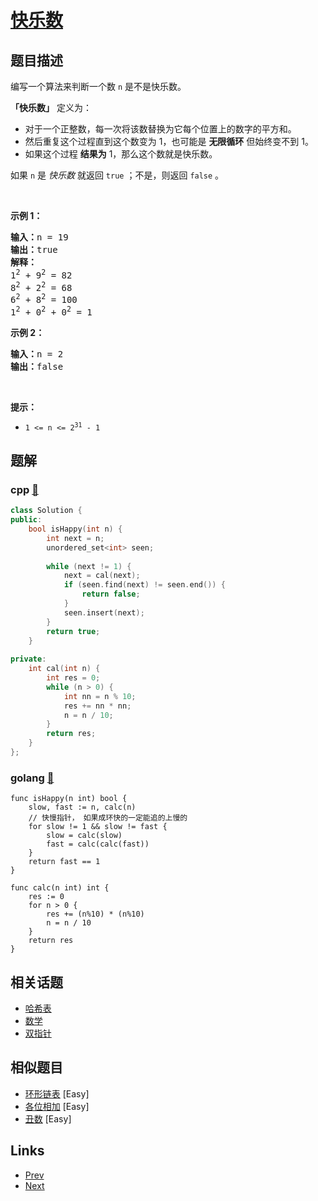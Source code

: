 
# [快乐数](https://leetcode-cn.com/problems/happy-number)

## 题目描述

<p>编写一个算法来判断一个数 <code>n</code> 是不是快乐数。</p>

<p><strong>「快乐数」</strong>&nbsp;定义为：</p>

<ul>
	<li>对于一个正整数，每一次将该数替换为它每个位置上的数字的平方和。</li>
	<li>然后重复这个过程直到这个数变为 1，也可能是 <strong>无限循环</strong> 但始终变不到 1。</li>
	<li>如果这个过程 <strong>结果为</strong>&nbsp;1，那么这个数就是快乐数。</li>
</ul>

<p>如果 <code>n</code> 是 <em>快乐数</em> 就返回 <code>true</code> ；不是，则返回 <code>false</code> 。</p>

<p>&nbsp;</p>

<p><strong>示例 1：</strong></p>

<pre>
<strong>输入：</strong>n = 19
<strong>输出：</strong>true
<strong>解释：
</strong>1<sup>2</sup> + 9<sup>2</sup> = 82
8<sup>2</sup> + 2<sup>2</sup> = 68
6<sup>2</sup> + 8<sup>2</sup> = 100
1<sup>2</sup> + 0<sup>2</sup> + 0<sup>2</sup> = 1
</pre>

<p><strong>示例 2：</strong></p>

<pre>
<strong>输入：</strong>n = 2
<strong>输出：</strong>false
</pre>

<p>&nbsp;</p>

<p><strong>提示：</strong></p>

<ul>
	<li><code>1 &lt;= n &lt;= 2<sup>31</sup> - 1</code></li>
</ul>


## 题解

### cpp [🔗](happy-number.cpp) 
```cpp
class Solution {
public:
    bool isHappy(int n) {
        int next = n;
        unordered_set<int> seen;
        
        while (next != 1) {
            next = cal(next);
            if (seen.find(next) != seen.end()) {
                return false;
            }
            seen.insert(next);
        }
        return true;
    }
                                        
private:                                        
    int cal(int n) {
        int res = 0;
        while (n > 0) {
            int nn = n % 10;
            res += nn * nn;                                                                    
            n = n / 10;
        }
        return res;
    }                                   
};
```
### golang [🔗](happy-number.go) 
```golang
func isHappy(n int) bool {
    slow, fast := n, calc(n)
    // 快慢指针， 如果成环快的一定能追的上慢的
    for slow != 1 && slow != fast {
        slow = calc(slow) 
        fast = calc(calc(fast))                                    
    } 
    return fast == 1
}

func calc(n int) int {
    res := 0
    for n > 0 {
        res += (n%10) * (n%10)
        n = n / 10                                    
    }
    return res
}
```


## 相关话题

- [哈希表](../../tags/hash-table.md) 
- [数学](../../tags/math.md) 
- [双指针](../../tags/two-pointers.md) 


## 相似题目

- [环形链表](../linked-list-cycle/README.md)  [Easy] 
- [各位相加](../add-digits/README.md)  [Easy] 
- [丑数](../ugly-number/README.md)  [Easy] 


## Links

- [Prev](../number-of-islands/README.md) 
- [Next](../remove-linked-list-elements/README.md) 


